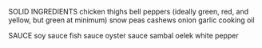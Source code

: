 SOLID INGREDIENTS
chicken thighs
bell peppers (ideally green, red, and yellow, but green at minimum)
snow peas
cashews
onion
garlic
cooking oil

SAUCE
soy sauce
fish sauce
oyster sauce
sambal oelek
white pepper

